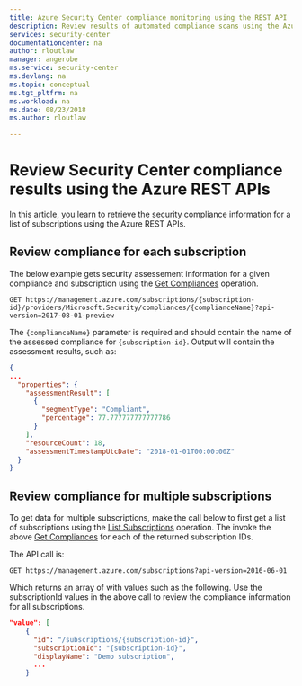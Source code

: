 ```yaml
---
title: Azure Security Center compliance monitoring using the REST API | Microsoft Docs
description: Review results of automated compliance scans using the Azure Security Center REST API.
services: security-center
documentationcenter: na
author: rloutlaw
manager: angerobe
ms.service: security-center
ms.devlang: na
ms.topic: conceptual
ms.tgt_pltfrm: na
ms.workload: na
ms.date: 08/23/2018
ms.author: rloutlaw

---
```


# Review Security Center compliance results using the Azure REST APIs

In this article, you learn to retrieve the security compliance information for a list of subscriptions using the Azure REST APIs.

## Review compliance for each subscription

The below example gets security assessement information for a given compliance and subscription using the [Get Compliances](/rest/api/securitycenter/compliances/get) operation.

```http
GET https://management.azure.com/subscriptions/{subscription-id}/providers/Microsoft.Security/compliances/{complianceName}?api-version=2017-08-01-preview
```

The `{complianceName}` parameter is required and should contain the name of the assessed compliance for `{subscription-id}`. Output will contain the assessment results, such as:

```json
{
...
  "properties": {
    "assessmentResult": [
      {
        "segmentType": "Compliant",
        "percentage": 77.777777777777786
      }
    ],
    "resourceCount": 18,
    "assessmentTimestampUtcDate": "2018-01-01T00:00:00Z"
  }
}
```

## Review compliance for multiple subscriptions

To get data for multiple subscriptions, make the call below to first get a list of subscriptions using the [List Subscriptions](/rest/api/resources/subscriptions/list) operation. The invoke the above [Get Compliances](/rest/api/securitycenter/compliances/get) for each of the returned subscription IDs.

The API call is:

```http
GET https://management.azure.com/subscriptions?api-version=2016-06-01
```

Which returns an array of with values such as the following. Use the subscriptionId values in the above call to review the compliance information for all subscriptions.

```json
"value": [
    {
      "id": "/subscriptions/{subscription-id}",
      "subscriptionId": "{subscription-id}",
      "displayName": "Demo subscription",
      ...
    }
```






